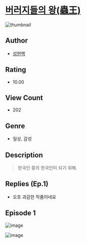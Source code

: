 # [버러지들의 왕(蟲王)](https://comic.naver.com/challenge/list?titleId=809946)
![thumbnail](https://image-comic.pstatic.net/user_contents_data/challenge_comic/2023/05/23/343838/upload_3761411927782273846_480x623.jpeg)

## Author
- [성현백](https://comic.naver.com/artistTitle?id=343838)

## Rating
- 10.00

## View Count
- 202

## Genre
- 일상, 감성

## Description
> 한국인 중의 한국인이 되기 위해.

## Replies (Ep.1)
- 오호 과감한 작품이네요

## Episode 1
![image](https://image-comic.pstatic.net/user_contents_data/challenge_comic/2023/05/23/343838/upload_4135486863298737209.jpeg)

![image](https://image-comic.pstatic.net/user_contents_data/challenge_comic/2023/05/23/343838/upload_4063991128228509489.jpeg)
